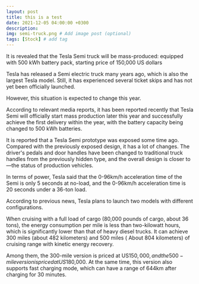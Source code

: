 ```yaml
---
layout: post
title: this is a test
date: 2021-12-05 04:00:00 +0300
description:
img: semi-truck.png # Add image post (optional)
tags: [Stock] # add tag
---
```


It is revealed that the Tesla Semi truck will be mass-produced: equipped with 500 kWh battery pack, starting price of 150,000 US dollars

Tesla has released a Semi electric truck many years ago, which is also the largest Tesla model. Still, it has experienced several ticket skips and has not yet been officially launched.

However, this situation is expected to change this year.

According to relevant media reports, it has been reported recently that Tesla Semi will officially start mass production later this year and successfully achieve the first delivery within the year, with the battery capacity being changed to 500 kWh batteries.

It is reported that a Tesla Semi prototype was exposed some time ago. Compared with the previously exposed design, it has a lot of changes. The driver's pedals and door handles have been changed to traditional truck handles from the previously hidden type, and the overall design is closer to—the status of production vehicles.

In terms of power, Tesla said that the 0-96km/h acceleration time of the Semi is only 5 seconds at no-load, and the 0-96km/h acceleration time is 20 seconds under a 36-ton load.

According to previous news, Tesla plans to launch two models with different configurations.

When cruising with a full load of cargo (80,000 pounds of cargo, about 36 tons), the energy consumption per mile is less than two-kilowatt hours, which is significantly lower than that of heavy diesel trucks. It can achieve 300 miles (about 482 kilometers) and 500 miles ( About 804 kilometers) of cruising range with kinetic energy recovery.

Among them, the 300-mile version is priced at US$150,000, and the 500-mile version is priced at US$180,000. At the same time, this version also supports fast charging mode, which can have a range of 644km after charging for 30 minutes.
